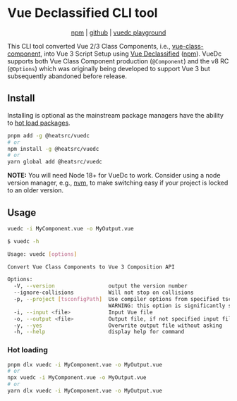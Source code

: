 # Vue Declassified CLI tool

<p align="center">
  <a href="https://www.npmjs.com/package/@heatsrc/vuedc">npm</a><span> | </span>
  <a href="https://github.com/heatsrc/vue-declassified/tree/main/cli">github</a><span> | </span>
  <a href="https://heatsrc.github.io/vue-declassified/">vuedc playground</a>
</p>

This CLI tool converted Vue 2/3 Class Components, i.e., [vue-class-component](https://class-component.vuejs.org/), into Vue 3 Script Setup using [Vue Declassified](https://github.com/heatsrc/vue-declassified) ([npm](https://npmjs.com/@heatsrc/vue-declassified)). VueDc supports both Vue Class Component production (`@Component`) and the v8 RC (`@Options`) which was originally being developed to support Vue 3 but subsequently abandoned before release.

## Install

Installing is optional as the mainstream package managers have the ability to [hot load packages](#hot-loading).

```bash
pnpm add -g @heatsrc/vuedc
# or
npm install -g @heatsrc/vuedc
# or
yarn global add @heatsrc/vuedc
```

**NOTE:** You will need Node 18+ for VueDc to work. Consider using a node version manager, e.g., [nvm](https://github.com/nvm-sh/nvm), to make switching easy if your project is locked to an older version.

## Usage

```bash
vuedc -i MyComponent.vue -o MyOutput.vue
```

```bash
$ vuedc -h

Usage: vuedc [options]

Convert Vue Class Components to Vue 3 Composition API

Options:
  -V, --version                 output the version number
  --ignore-collisions           Will not stop on collisions
  -p, --project [tsconfigPath]  Use compiler options from specified tsconfig.json file, if no file path specified with the flag vuedc will attempt to derive it from the input file.
                                WARNING: this option is significantly slower than not using it, only enable if you need external references (e.g., deriving sources of properties from mixins)!
  -i, --input <file>            Input Vue file
  -o, --output <file>           Output file, if not specified input file will be overwritten
  -y, --yes                     Overwrite output file without asking
  -h, --help                    display help for command
```

### Hot loading

```bash
pnpm dlx vuedc -i MyComponent.vue -o MyOutput.vue
# or
npx vuedc -i MyComponent.vue -o MyOutput.vue
# or
yarn dlx vuedc -i MyComponent.vue -o MyOutput.vue
```
